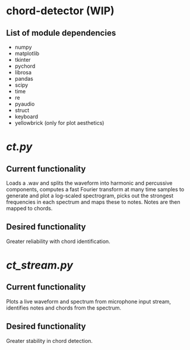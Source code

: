 # chord-detector (WIP)

## List of module dependencies
- numpy
- matplotlib
- tkinter
- pychord
- librosa
- pandas
- scipy
- time
- re
- pyaudio
- struct
- keyboard
- yellowbrick (only for plot aesthetics)


# _ct.py_

## Current functionality
Loads a .wav and splits the waveform into harmonic and percussive components, computes a fast Fourier transform at many time samples to generate and plot a log-scaled spectrogram, picks out the strongest frequencies in each spectrum and maps these to notes. Notes are then mapped to chords.

## Desired functionality
Greater reliability with chord identification.

# _ct_stream.py_

## Current functionality
Plots a live waveform and spectrum from microphone input stream, identifies notes and chords from the spectrum.

## Desired functionality
Greater stability in chord detection.
